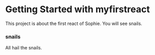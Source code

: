 # Getting Started with myfirstreact

This project is about the first react of Sophie.
You will see snails. 

### snails

All hail the snails.